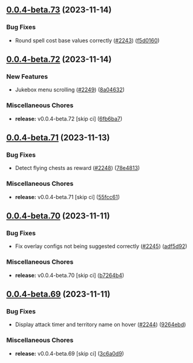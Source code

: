 ## [0.0.4-beta.73](https://github.com/Wynntils/Artemis/compare/v0.0.4-beta.72...v0.0.4-beta.73) (2023-11-14)


### Bug Fixes

* Round spell cost base values correctly ([#2243](https://github.com/Wynntils/Artemis/issues/2243)) ([f5d0160](https://github.com/Wynntils/Artemis/commit/f5d01601f587988df90baffab7d71dd7c86dc9f9))

## [0.0.4-beta.72](https://github.com/Wynntils/Artemis/compare/v0.0.4-beta.71...v0.0.4-beta.72) (2023-11-14)


### New Features

* Jukebox menu scrolling ([#2249](https://github.com/Wynntils/Artemis/issues/2249)) ([8a04632](https://github.com/Wynntils/Artemis/commit/8a04632af9e9f3cb7bf8414b3b829728d4fae4df))


### Miscellaneous Chores

* **release:** v0.0.4-beta.72 [skip ci] ([6fb6ba7](https://github.com/Wynntils/Artemis/commit/6fb6ba7397e3e2ff46f6f0b95f379a37f09348c2))

## [0.0.4-beta.71](https://github.com/Wynntils/Artemis/compare/v0.0.4-beta.70...v0.0.4-beta.71) (2023-11-13)


### Bug Fixes

* Detect flying chests as reward ([#2248](https://github.com/Wynntils/Artemis/issues/2248)) ([78e4813](https://github.com/Wynntils/Artemis/commit/78e4813e0297d545d85c53795d4cc4d141c5b2be))


### Miscellaneous Chores

* **release:** v0.0.4-beta.71 [skip ci] ([55fcc61](https://github.com/Wynntils/Artemis/commit/55fcc61c4a57b539fbfd3b9bbe0ab090ce7968a7))

## [0.0.4-beta.70](https://github.com/Wynntils/Artemis/compare/v0.0.4-beta.69...v0.0.4-beta.70) (2023-11-11)


### Bug Fixes

* Fix overlay configs not being suggested correctly ([#2245](https://github.com/Wynntils/Artemis/issues/2245)) ([adf5d92](https://github.com/Wynntils/Artemis/commit/adf5d923d19040f068b436294ec78edf5f2b31fa))


### Miscellaneous Chores

* **release:** v0.0.4-beta.70 [skip ci] ([b7264b4](https://github.com/Wynntils/Artemis/commit/b7264b40f4ff777c6c3a2707a92bad90a5decab7))

## [0.0.4-beta.69](https://github.com/Wynntils/Artemis/compare/v0.0.4-beta.68...v0.0.4-beta.69) (2023-11-11)


### Bug Fixes

* Display attack timer and territory name on hover ([#2244](https://github.com/Wynntils/Artemis/issues/2244)) ([9264ebd](https://github.com/Wynntils/Artemis/commit/9264ebd6233665b4f5a66051d5fcec9d11893680))


### Miscellaneous Chores

* **release:** v0.0.4-beta.69 [skip ci] ([3c6a0d9](https://github.com/Wynntils/Artemis/commit/3c6a0d92c37cc1c572c2efab6a520cdf6bf511c5))

